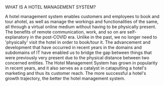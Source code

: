 WHAT IS A HOTEL MANAGEMENT SYSTEM?

A hotel management system enables customers and employees to book and tour ahotel, as well as manage the workings and functionalities of the same, all through a virtual online medium without having to be physically present. 
  The benefits of remote communication, work, and so on are self-explanatory in the post-COVID era. 
  Unlike in the past, we no longer need to 'physically' visit the hotel in order to book/tour it. 
  The advancement and development that have occurred in recent years in the domains and subdomains of IT have enabled us to bridge the gap between things that were previously very present due to the physical distance between two concerned entities. 
  The Hotel Management System has grown in popularity in recent years, and it also serves as a catalyst in catapulting a hotel's marketing and thus its customer reach. The more successful a hotel's growth trajectory, the better the hotel management system.

